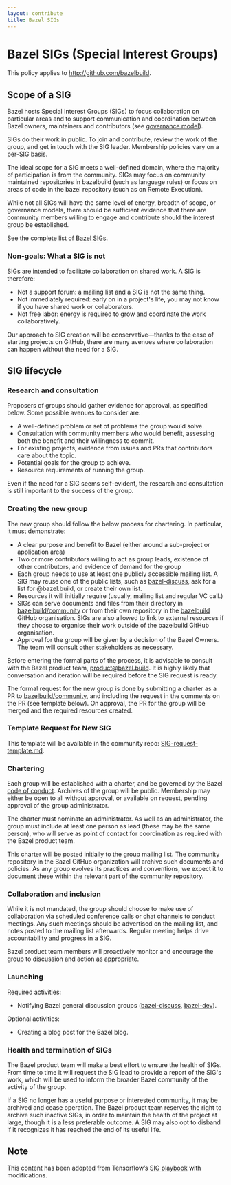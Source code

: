 ```yaml
---
layout: contribute
title: Bazel SIGs
---
```


# Bazel SIGs (Special Interest Groups)
This policy applies to http://github.com/bazelbuild.

## Scope of a SIG
Bazel hosts Special Interest Groups (SIGs) to focus collaboration on particular areas 
and to support communication and coordination between Bazel owners, maintainers and 
contributors (see [governance model](https://bazel.build/governance.html)). 

SIGs do their work in public. To join and contribute, review the work of the group, 
and get in touch with the SIG leader. Membership policies vary on a per-SIG basis.

The ideal scope for a SIG meets a well-defined domain, where the majority of participation 
is from the community. SIGs may focus on community maintained repositories in bazelbuild 
(such as language rules) or focus on areas of code in the bazel repository 
(such as on Remote Execution). 

While not all SIGs will have the same level of energy, breadth of scope, or governance 
models, there should be sufficient evidence that there are community members willing to 
engage and contribute should the interest group be established.

See the complete list of [Bazel SIGs](https://github.com/bazelbuild/community/tree/master/sigs).

### Non-goals: What a SIG is not
SIGs are intended to facilitate collaboration on shared work. A SIG is therefore:

- Not a support forum: a mailing list and a SIG is not the same thing.
- Not immediately required: early on in a project's life, you may not know if you have shared 
  work or collaborators.
- Not free labor: energy is required to grow and coordinate the work collaboratively.

Our approach to SIG creation will be conservative—thanks to the ease of starting projects on 
GitHub, there are many avenues where collaboration can happen without the need for a SIG.

## SIG lifecycle
### Research and consultation
Proposers of groups should gather evidence for approval, as specified below. Some possible 
avenues to consider are:

- A well-defined problem or set of problems the group would solve.
- Consultation with community members who would benefit, assessing both the benefit and their 
  willingness to commit.
- For existing projects, evidence from issues and PRs that contributors care about the topic.
- Potential goals for the group to achieve.
- Resource requirements of running the group.

Even if the need for a SIG seems self-evident, the research and consultation is still important 
to the success of the group.

### Creating the new group
The new group should follow the below process for chartering. In particular, it must demonstrate:

- A clear purpose and benefit to Bazel (either around a sub-project or application area)
- Two or more contributors willing to act as group leads, existence of other contributors, and 
  evidence of demand for the group
- Each group needs to use at least one publicly accessible mailing list. A SIG may reuse one of 
  the public lists, such as [bazel-discuss](https://groups.google.com/g/bazel-discuss), ask for 
  a list for @bazel.build, or create their own list.
- Resources it will initially require (usually, mailing list and regular VC call.)
- SIGs can serve documents and files from their directory in 
  [bazelbuild/community](https://github.com/bazelbuild/community) or from their own repository 
  in the [bazelbuild](https://github.com/bazelbuild) GitHub organisation. SIGs are also allowed 
  to link to external resources if they choose to organise their work outside of the bazelbuild 
  GitHub organisation. 
- Approval for the group will be given by a decision of the Bazel Owners. The team will consult 
  other stakeholders as necessary.

Before entering the formal parts of the process, it is advisable to consult with the Bazel 
product team, product@bazel.build. It is highly likely that conversation and iteration will 
be required before the SIG request is ready.

The formal request for the new group is done by submitting a charter as a PR to 
[bazelbuild/community](https://github.com/bazelbuild/community), and including the request in 
the comments on the PR (see template below). On approval, the PR for the group will be merged 
and the required resources created.

### Template Request for New SIG
This template will be available in the community repo: 
[SIG-request-template.md](https://github.com/bazelbuild/community/blob/master/governance/SIG-request-template.md).

### Chartering
Each group will be established with a charter, and be governed by the Bazel 
[code of conduct](https://bazel.build/contributing.html). Archives of the group will be public. 
Membership may either be open to all without approval, or available on request, pending approval 
of the group administrator.

The charter must nominate an administrator. As well as an administrator, the group must include 
at least one person as lead (these may be the same person), who will serve as point of contact 
for coordination as required with the Bazel product team.

This charter will be posted initially to the group mailing list. The community repository in the 
Bazel GitHub organization will archive such documents and policies. As any group evolves its 
practices and conventions, we expect it to document these within the relevant part of the 
community repository.

### Collaboration and inclusion
While it is not mandated, the group should choose to make use of collaboration via scheduled 
conference calls or chat channels to conduct meetings. Any such meetings should be advertised 
on the mailing list, and notes posted to the mailing list afterwards. Regular meeting helps 
drive accountability and progress in a SIG.

Bazel product team members will proactively monitor and encourage the group to discussion and 
action as appropriate.

### Launching
Required activities:

- Notifying Bazel general discussion groups ([bazel-discuss](https://groups.google.com/g/bazel-discuss), 
  [bazel-dev](https://groups.google.com/g/bazel-dev)).

Optional activities:

- Creating a blog post for the Bazel blog.

### Health and termination of SIGs
The Bazel product team will make a best effort to ensure the health of SIGs. From time to 
time it will request the SIG lead to provide a report of the SIG's work, which will be 
used to inform the broader Bazel community of the activity of the group.

If a SIG no longer has a useful purpose or interested community, it may be archived and 
cease operation. The Bazel product team reserves the right to archive such inactive SIGs, 
in order to maintain the health of the project at large, though it is a less preferable 
outcome. A SIG may also opt to disband if it recognizes it has reached the end of its 
useful life.

## Note
This content has been adopted from Tensorflow’s 
[SIG playbook](https://www.tensorflow.org/community/sig_playbook) with modifications.
